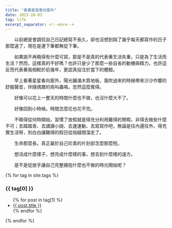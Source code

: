 ```yaml
---
title: "看著星星看向窗外"
date: 2023-10-03
tag: life
excerpt_separator: <!--more-->
---
```


>>


　　以前總是會調侃自己日記總寫不長久，卻也沒想到隔了幾乎每天都寫作的日子那麼遠了，現在是連下筆都無從下筆。

　　如果說不再曉得有什麼可寫，那是不是真的代表著生活失重，只是為了生活而生活？然而，這樣真的不好嗎？也許只是少了那麼一些自省的動機與精力，也許這反而代表著我相較於前幾年，更認真投注於當下的體驗。

<!--more-->

　　早上看著星星看向窗外，陽光鋪滿木質地板，風吹過來的時候帶來沙沙作響的舒服聲音，伴隨偶爾的鳥叫蟲鳴，忽然這麼覺得。

　　好像可以花上一整天的時間什麼也不做，也沒什麼大不了。

　　好像回到小時候。時間怎麼花也花不完。

　　不曉得從何時開始，習慣了放假就是得充分利用難得的閒暇，非得去做些什麼不可；去踏踏青、去讀讀小說、去運運動、去寫寫作吧，無論是往內還往外，得充實生活呀，別白白讓難得的假日從指縫間溜走了。

　　生命那麼長。真正屬於自己珍貴的片刻卻怎麼那麼短。

　　想活成什麼樣子，想完成什麼樣的事，想去到什麼樣的遠方。

　　是不是從放手讓自己完整擁抱什麼也不做的時光開始呢？


>>

{% for tag in site.tags %}
  <h3>{{ tag[0] }}</h3>
  <ul>
    {% for post in tag[1] %}
      <li><a href="{{ post.url | relative_url }}">{{ post.title }}</a></li>
    {% endfor %}
  </ul>
{% endfor %}
